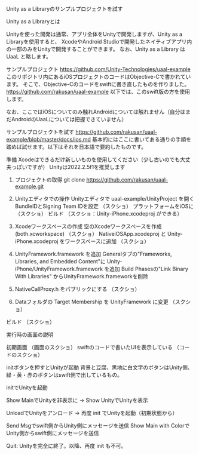 Unity as a Libraryのサンプルプロジェクトを試す


Unity as a Libraryとは

Unityを使った開発は通常、アプリ全体をUnityで開発しますが、Unity as a Libraryを使用すると、
XcodeやAndroid Studioで開発したネイティブアプリ内の一部のみをUnityで開発することができます。
なお、Unity as a Library は UaaL と略します。


サンプルプロジェクト
https://github.com/Unity-Technologies/uaal-example
このリポジトリ内にあるiOSプロジェクトのコードはObjective-Cで書かれています。
そこで、Objective-Cのコードをswiftに書き直したものを作りました。
https://github.com/rakusan/uaal-example
以下では、このswift版の方を使用します。

なお、ここではiOSについてのみ触れAndroidについては触れません（自分はまだAndroidのUaaLについては把握できていません）


サンプルプロジェクトを試す
https://github.com/rakusan/uaal-example/blob/master/docs/ios.md
基本的にはここに書いてある通りの手順を踏めば試せます。以下はそれを日本語で要約したものです。


準備
Xcodeはできるだけ新しいものを使用してください（少し古いのでも大丈夫っぽいですが）
Unityは2022.2.5f1を推奨します


1. プロジェクトの取得
git clone https://github.com/rakusan/uaal-example.git

2. Unityエディタでの操作
Unityエディタで uaal-example/UnityProject を開く
BundleIDとSigning Team IDを設定
（スクショ）
プラットフォームをiOSに
（スクショ）
ビルド
（スクショ：Unity-iPhone.xcodeproj ができる）

3. Xcodeワークスペースの作成
空のXcodeワークスペースを作成 (both.xcworkspace)
（スクショ）
NativeiOSApp.xcodeproj と Unity-iPhone.xcodeproj をワークスペースに追加
（スクショ）

4. UnityFramework.framework を追加
Generalタブの"Frameworks, Libraries, and Embedded Content"に Unity-iPhone/UnityFramework.framework を追加
Build Phasesの"Link Binary With Libraries" からUnityFramework.frameworkを削除

5. NativeCallProxy.h をパブリックにする
（スクショ）

6. Dataフォルダの Target Membership を UnityFramework に変更
（スクショ）


ビルド
（スクショ）


実行時の画面の説明

初期画面
（画面のスクショ）
swiftのコードで書いたUIを表示している
（コードのスクショ）

initボタンを押すとUnityが起動
背景と豆腐、黒地に白文字のボタンはUnity側、
緑・黄・赤のボタンはswift側で出しているもの。

initでUnityを起動

Show MainでUnityを非表示に → Show UnityでUnityを表示

UnloadでUnityをアンロード → 再度 init でUnityを起動（初期状態から）

Send Msgでswift側からUnity側にメッセージを送信
Show Main with ColorでUnity側からswift側にメッセージを送信

Quit: Unityを完全に終了。以降、再度 init も不可。
